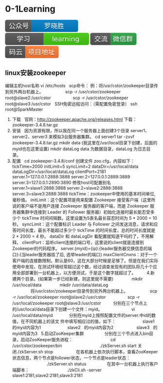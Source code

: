 # 0-1Learning

![alt text](../../static/common/svg/luoxiaosheng.svg "公众号")
![alt text](../../static/common/svg/luoxiaosheng_learning.svg "学习")
![alt text](../../static/common/svg/luoxiaosheng_wechat.svg "微信")
![alt text](../../static/common/svg/luoxiaosheng_gitee.svg "码云")

## linux安装zookeeper

编辑主机host名称
vi /etc/hosts
 
scp命令：
例：将/usr/cstor/zookeeper目录传到另外两台机器上。
 
 　　　　scp -r /usr/cstor/zookeeper root@slave2:/usr/cstor
 
 　　　　scp -r /usr/cstor/zookeeper root@slave3:/usr/cstor
 
SSH免密远程访问：（需配置免密登录）
ssh root@SparkMaster
 
1. 下载
 
官网：http://zookeeper.apache.org/releases.html 
下载：zookeeper-3.4.8.tar.gz
 
2. 安装
 
因为资源有限，所以我在同一个服务器上面创建3个目录 server1、server2、server3 来模拟3台服务器集群。 
cd server1 
tar -zxvf zookeeper-3.4.8.tar.gz 
mkdir data (我这里在/usr/local目录下创建，后面的myid也在这里设置)
mkdir dataLog 
data 为数据目录，dataLog 为日志目录。
 
3. 配置
 
cd zookeeper-3.4.8/conf 
创建文件 zoo.cfg，内容如下：
 
tickTime=2000 
initLimit=5
syncLimit=2
dataDir=/usr/local/data
dataLogDir=/usr/local/dataLog
clientPort=2181
server.1=127.0.0.1:2888:3888
server.2=127.0.0.1:2889:3889
server.3=127.0.0.1:2890:3890
修改host可配置别名
server.1=slave1:2888:3888
server.2=slave2:2888:3888
server.3=slave3:2888:3888
tickTime：zookeeper中使用的基本时间单位, 毫秒值。 
initLimit：这个配置项是用来配置 Zookeeper 接受客户端（这里所说的客户端不是用户连接 Zookeeper 服务器的客户端，而是 Zookeeper 服务器集群中连接到 Leader 的 Follower 服务器）初始化连接时最长能忍受多少个 tickTime 时间间隔数。这里设置为5表名最长容忍时间为 5 * 2000 = 10 秒。 
syncLimit：这个配置标识 Leader 与 Follower 之间发送消息，请求和应答时间长度，最长不能超过多少个 tickTime 的时间长度，总的时间长度就是 2 * 2000 = 4 秒。 
dataDir 和 dataLogDir 看配置就知道干吗的了，不用解释。 
clientPort：监听client连接的端口号，这里说的client就是连接到Zookeeper的代码程序。 
server.{myid}={ip}:{leader服务器交换信息的端口}:{当leader服务器挂了后, 选举leader的端口} 
maxClientCnxns：对于一个客户端的连接数限制，默认是60，这在大部分时候是足够了。但是在我们实际使用中发现，在测试环境经常超过这个数，经过调查发现有的团队将几十个应用全部部署到一台机器上，以方便测试，于是这个数字就超过了。
 
 
 
 
4.新建两个目录。(如果第一步已经新建，则这里就不需要)
　　　　mkdir /usr/local/data
　　　　mkdir /usr/data/dataLog
 
　　
　　将/usr/cstor/zookeeper目录传到另外两台机器上。
 
 　　　　scp -r /usr/local/zookeeper root@slave2:/usr/cstor
 
 　　　　scp -r /usr/local/zookeeper root@slave3:/usr/cstor
 
　　分别在三个节点上的/usr/local/data目录下创建一个文件：myid。
 
　　　　　　vi /usr/local/data/myid　
 
　　分别在myid上按照配置文件的server.<id>中id的数值，在不同机器上的该文 件中填写相应过的值，如下：
　　　　　　slave1   的myid内容为1
　　　　　　slave2   的myid内容为2
    　　　　slave3   的myid内容为3
 
5.启动ZooKeeper集群
 
　　　　分别在三个节点进入bin目录，启动ZooKeeper服务进程：
 
　　　　　　　　cd /usr/cstor/zookeeper/bin
 
　　　　　　　　./zkServer.sh start
关闭./zkServer.sh stop
 
 
　　　　在各机器上依次执行脚本，查看ZooKeeper状态信息，两个节点是follower状态，一个节点是leader状态：
 
　　　　　　　　./zkServer.sh status
 
　　　　在其中一台机器上执行客户端脚本：
 
　　　　　　　　./zkCli.sh -server slave1:2181,slave2:2181,slave3:2181
 
 
 
 
